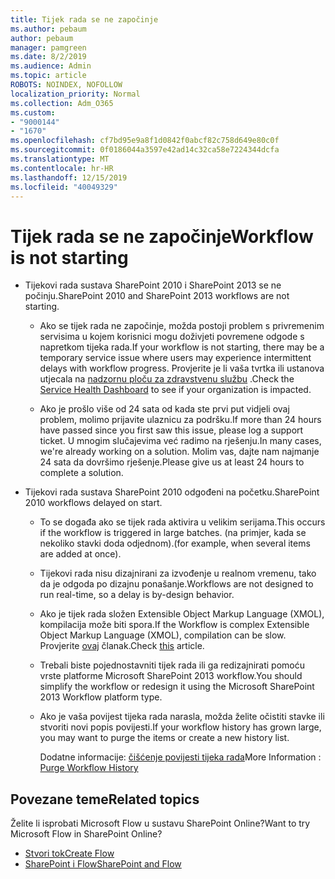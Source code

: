 ```yaml
---
title: Tijek rada se ne započinje
ms.author: pebaum
author: pebaum
manager: pamgreen
ms.date: 8/2/2019
ms.audience: Admin
ms.topic: article
ROBOTS: NOINDEX, NOFOLLOW
localization_priority: Normal
ms.collection: Adm_O365
ms.custom:
- "9000144"
- "1670"
ms.openlocfilehash: cf7bd95e9a8f1d0842f0abcf82c758d649e80c0f
ms.sourcegitcommit: 0f0186044a3597e42ad14c32ca58e7224344dcfa
ms.translationtype: MT
ms.contentlocale: hr-HR
ms.lasthandoff: 12/15/2019
ms.locfileid: "40049329"
---
```

# <a name="workflow-is-not-starting"></a><span data-ttu-id="51ff4-102">Tijek rada se ne započinje</span><span class="sxs-lookup"><span data-stu-id="51ff4-102">Workflow is not starting</span></span>

- <span data-ttu-id="51ff4-103">Tijekovi rada sustava SharePoint 2010 i SharePoint 2013 se ne počinju.</span><span class="sxs-lookup"><span data-stu-id="51ff4-103">SharePoint 2010 and SharePoint 2013 workflows are not starting.</span></span>

    - <span data-ttu-id="51ff4-104">Ako se tijek rada ne započinje, možda postoji problem s privremenim servisima u kojem korisnici mogu doživjeti povremene odgode s napretkom tijeka rada.</span><span class="sxs-lookup"><span data-stu-id="51ff4-104">If your workflow is not starting, there may be a temporary service issue where users may experience intermittent delays with workflow progress.</span></span> <span data-ttu-id="51ff4-105">Provjerite je li vaša tvrtka ili ustanova utjecala na [nadzornu ploču za zdravstvenu službu](https:/admin.microsoft.com/AdminPortal/Home#/servicehealth) .</span><span class="sxs-lookup"><span data-stu-id="51ff4-105">Check the [Service Health Dashboard](https:/admin.microsoft.com/AdminPortal/Home#/servicehealth) to see if your organization is impacted.</span></span>

    - <span data-ttu-id="51ff4-106">Ako je prošlo više od 24 sata od kada ste prvi put vidjeli ovaj problem, molimo prijavite ulaznicu za podršku.</span><span class="sxs-lookup"><span data-stu-id="51ff4-106">If more than 24 hours have passed since you first saw this issue, please log a support ticket.</span></span> <span data-ttu-id="51ff4-107">U mnogim slučajevima već radimo na rješenju.</span><span class="sxs-lookup"><span data-stu-id="51ff4-107">In many cases, we're already working on a solution.</span></span> <span data-ttu-id="51ff4-108">Molim vas, dajte nam najmanje 24 sata da dovršimo rješenje.</span><span class="sxs-lookup"><span data-stu-id="51ff4-108">Please give us at least 24 hours to complete a solution.</span></span>

- <span data-ttu-id="51ff4-109">Tijekovi rada sustava SharePoint 2010 odgođeni na početku.</span><span class="sxs-lookup"><span data-stu-id="51ff4-109">SharePoint 2010 workflows delayed on start.</span></span>

    - <span data-ttu-id="51ff4-110">To se događa ako se tijek rada aktivira u velikim serijama.</span><span class="sxs-lookup"><span data-stu-id="51ff4-110">This occurs if the workflow is triggered in large batches.</span></span> <span data-ttu-id="51ff4-111">(na primjer, kada se nekoliko stavki doda odjednom).</span><span class="sxs-lookup"><span data-stu-id="51ff4-111">(for example, when several items are added at once).</span></span>

    - <span data-ttu-id="51ff4-112">Tijekovi rada nisu dizajnirani za izvođenje u realnom vremenu, tako da je odgoda po dizajnu ponašanje.</span><span class="sxs-lookup"><span data-stu-id="51ff4-112">Workflows are not designed to run real-time, so a delay is by-design behavior.</span></span>

   -  <span data-ttu-id="51ff4-113">Ako je tijek rada složen Extensible Object Markup Language (XMOL), kompilacija može biti spora.</span><span class="sxs-lookup"><span data-stu-id="51ff4-113">If the Workflow is complex Extensible Object Markup Language (XMOL), compilation can be slow.</span></span> <span data-ttu-id="51ff4-114">Provjerite [ovaj](https://support.microsoft.com//kb/3043697) članak.</span><span class="sxs-lookup"><span data-stu-id="51ff4-114">Check [this](https://support.microsoft.com//kb/3043697) article.</span></span>

    - <span data-ttu-id="51ff4-115">Trebali biste pojednostavniti tijek rada ili ga redizajnirati pomoću vrste platforme Microsoft SharePoint 2013 workflow.</span><span class="sxs-lookup"><span data-stu-id="51ff4-115">You should simplify the workflow or redesign it using the Microsoft SharePoint 2013 Workflow platform type.</span></span>

    - <span data-ttu-id="51ff4-116">Ako je vaša povijest tijeka rada narasla, možda želite očistiti stavke ili stvoriti novi popis povijesti.</span><span class="sxs-lookup"><span data-stu-id="51ff4-116">If your workflow history has grown large, you may want to purge the items or create a new history list.</span></span>

        <span data-ttu-id="51ff4-117">Dodatne informacije: [čišćenje povijesti tijeka rada](https://blogs.technet.microsoft.com/marj/2015/08/07/sharepoint-2010-workflows-best-practice-purge-workflow-history-list-items/)</span><span class="sxs-lookup"><span data-stu-id="51ff4-117">More Information : [Purge Workflow History](https://blogs.technet.microsoft.com/marj/2015/08/07/sharepoint-2010-workflows-best-practice-purge-workflow-history-list-items/)</span></span>


## <a name="related-topics"></a><span data-ttu-id="51ff4-118">Povezane teme</span><span class="sxs-lookup"><span data-stu-id="51ff4-118">Related topics</span></span>
<span data-ttu-id="51ff4-119">Želite li isprobati Microsoft Flow u sustavu SharePoint Online?</span><span class="sxs-lookup"><span data-stu-id="51ff4-119">Want to try Microsoft Flow in SharePoint Online?</span></span>
- [<span data-ttu-id="51ff4-120">Stvori tok</span><span class="sxs-lookup"><span data-stu-id="51ff4-120">Create Flow</span></span>](https://support.office.com/article/Create-a-flow-for-a-list-or-library-in-SharePoint-Online-or-OneDrive-for-Business-a9c3e03b-0654-46af-a254-20252e580d01) 
- [<span data-ttu-id="51ff4-121">SharePoint i Flow</span><span class="sxs-lookup"><span data-stu-id="51ff4-121">SharePoint and Flow</span></span>](https://flow.microsoft.com/blog/sharepoint-and-flow/) 


